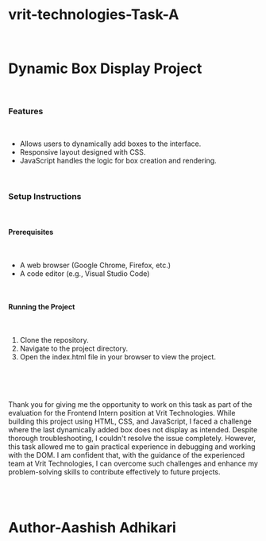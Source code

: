# vrit-technologies-Task-A
<br>
<h1>Dynamic Box Display Project</h1>
<br>
<h3>Features</h3>
<br>
<ul>
  <li>Allows users to dynamically add boxes to the interface.</li>
  <li>Responsive layout designed with CSS.</li>
  <li>JavaScript handles the logic for box creation and rendering.</li>
</ul>
<br>
<h3>Setup Instructions</h3>
<br>
<h4>Prerequisites</h4>
<br>
<ul>
  <li>A web browser (Google Chrome, Firefox, etc.)</li>
  <li>A code editor (e.g., Visual Studio Code)</li>
</ul>
<br>
<h4>Running the Project</h4>
<br>
<ol>
  <li>Clone the repository.</li>
  <li>Navigate to the project directory.</li>
  <li>Open the index.html file in your browser to view the project.</li>
</ol>
<br>
<br>
<br>
<p>Thank you for giving me the opportunity to work on this task as part of the evaluation for the Frontend Intern position at Vrit Technologies. While building this project using HTML, CSS, and JavaScript, I faced a challenge where the last dynamically added box does not display as intended. Despite thorough troubleshooting, I couldn't resolve the issue completely. However, this task allowed me to gain practical experience in debugging and working with the DOM. I am confident that, with the guidance of the experienced team at Vrit Technologies, I can overcome such challenges and enhance my problem-solving skills to contribute effectively to future projects.</p>
<br>
<br>
<h1>Author-Aashish Adhikari</h1>
